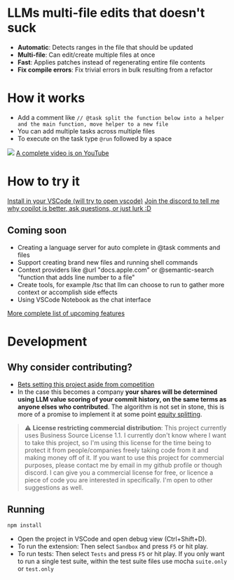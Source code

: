 # LLMs multi-file edits that doesn't suck

- **Automatic**: Detects ranges in the file that should be updated
- **Multi-file**: Can edit/create multiple files at once
- **Fast**: Applies patches instead of regenerating entire file contents
- **Fix compile errors**: Fix trivial errors in bulk resulting from a refactor

# How it works

- Add a comment like `// @task split the function below into a helper and the main function, move helper to a new file`
- You can add multiple tasks across multiple files
- To execute on the task type `@run` followed by a space ` `

![](docs/assets/demo.gif)
[A complete video is on YouTube](https://youtu.be/wD8ZdIJ9p0Y)

# How to try it

[Install in your VSCode (will try to open vscode)](vscode:extension/bra1ndump.ai-task)
[Join the discord to tell me why copilot is better, ask questions, or just lurk :D](https://discord.gg/D8V6Rc63wQ)

## Coming soon

- Creating a language server for auto complete in @task comments and files
- Support creating brand new files and running shell commands
- Context providers like @url "docs.apple.com" or @semantic-search "function that adds line number to a file"
- Create tools, for example /tsc that llm can choose to run to gather more context or accomplish side effects
- Using VSCode Notebook as the chat interface

[More complete list of upcoming features](./docs/backlog.md)

# Development

## Why consider contributing?

- [Bets setting this project aside from competition](./docs/bets.md)
- In the case this becomes a company **your shares will be determined using LLM value scoring of your commit history, on the same terms as anyone elses who contributed**. The algorithm is not set in stone, this is more of a promise to implement it at some point [equity splitting](./docs/equity.md).

> :warning: **License restricting commercial distribution**: This project currently uses Business Source License 1.1. I currently don't know where I want to take this project, so I'm using this license for the time being to protect it from people/companies freely taking code from it and making money off of it. If you want to use this project for commercial purposes, please contact me by email in my github profile or though discord. I can give you a commercial license for free, or licence a piece of code you are interested in specifically. I'm open to other suggestions as well.

## Running

```sh
npm install
```

- Open the project in VSCode and open debug view (Ctrl+Shift+D).
- To run the extension: Then select `Sandbox` and press `F5` or hit play.
- To run tests: Then select `Tests` and press `F5` or hit play. If you only want to run a single test suite, within the test suite files use mocha `suite.only` or `test.only`
